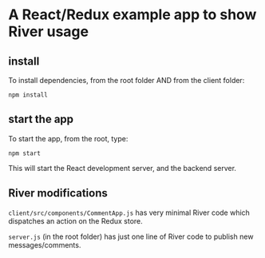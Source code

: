 # A React/Redux example app to show River usage

## install

To install dependencies, from the root folder AND from the client folder:

```
npm install
```

## start the app

To start the app, from the root, type:

```
npm start
```

This will start the React development server, and the backend server.

## River modifications

`client/src/components/CommentApp.js` has very minimal River code which dispatches an action on the Redux store.

`server.js` (in the root folder) has just one line of River code to publish new messages/comments.
